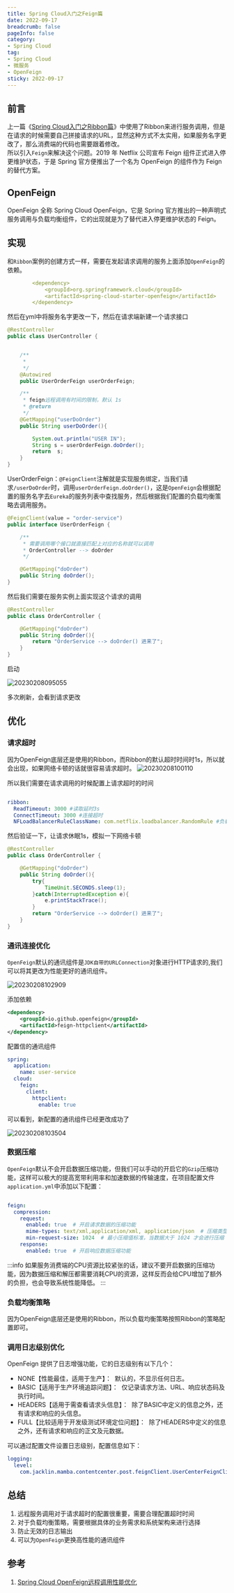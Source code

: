 ```yaml
---
title: Spring Cloud入门之Feign篇
date: 2022-09-17
breadcrumb: false
pageInfo: false
category:
- Spring Cloud
tag:
- Spring Cloud
- 微服务
- OpenFeign
sticky: 2022-09-17
---
```


## 前言

上一篇《[Spring Cloud入门之Ribbon篇](Spring%20Cloud入门-Ribbon篇.md)》中使用了Ribbon来进行服务调用，但是在请求的时候需要自己拼接请求的URL，显然这种方式不太实用，如果服务名字更改了，那么消费端的代码也需要跟着修改。  
所以引入`Feign`来解决这个问题。2019 年 Netflix 公司宣布 Feign 组件正式进入停更维护状态，于是 Spring 官方便推出了一个名为 OpenFeign 的组件作为 Feign 的替代方案。

## OpenFeign
OpenFeign 全称 Spring Cloud OpenFeign，它是 Spring 官方推出的一种声明式服务调用与负载均衡组件，它的出现就是为了替代进入停更维护状态的 Feign。

## 实现
和`Ribbon`案例的创建方式一样，需要在发起请求调用的服务上面添加`OpenFeign`的依赖。
```yml
        <dependency>
            <groupId>org.springframework.cloud</groupId>
            <artifactId>spring-cloud-starter-openfeign</artifactId>
        </dependency>
```
然后在yml中将服务名字更改一下，然后在请求端新建一个请求接口

```java
@RestController
public class UserController {


    /**
     *
     */
    @Autowired
    public UserOrderFeign userOrderFeign;

    /**
     * feign远程调用有时间的限制，默认 1s
     * @return
     */
    @GetMapping("userDoOrder")
    public String userDoOrder(){

        System.out.println("USER IN");
        String s = userOrderFeign.doOrder();
        return  s;
    }
}

```
UserOrderFeign：`@FeignClient`注解就是实现服务绑定，当我们请求`/userDoOrder`时，调用`userOrderFeign.doOrder()`，这是`OpenFeign`会根据配置的服务名字去`Eureka`的服务列表中查找服务，然后根据我们配置的负载均衡策略去调用服务。

```java
@FeignClient(value = "order-service")
public interface UserOrderFeign {

    /**
     * 需要调用哪个接口就直接匹配上对应的名称就可以调用
     * OrderController --> doOrder
     */

    @GetMapping("doOrder")
    public String doOrder();
}
```
然后我们需要在服务实例上面实现这个请求的调用

```java
@RestController
public class OrderController {

    @GetMapping("doOrder")
    public String doOrder(){
        return "OrderService --> doOrder() 进来了";
    }
}

```

启动

![20230208095055](https://blog-1253887276.cos.ap-chongqing.myqcloud.com/vscodeblog/20230208095055.png)  

多次刷新，会看到请求更改  

## 优化

### 请求超时
因为OpenFeign底层还是使用的Ribbon，而Ribbon的默认超时时间时1s，所以就会出现，如果网络卡顿的话就很容易请求超时。
![20230208100110](https://blog-1253887276.cos.ap-chongqing.myqcloud.com/vscodeblog/20230208100110.png)  

所以我们需要在请求调用的时候配置上请求超时的时间

```yml

ribbon:
  ReadTimeout: 3000 #读取延时3s
  ConnectTimeout: 3000 #连接超时
  NFLoadBalancerRuleClassName: com.netflix.loadbalancer.RandomRule #负载均衡策略

```
然后验证一下，让请求休眠1s，模拟一下网络卡顿

```java
@RestController
public class OrderController {

    @GetMapping("doOrder")
    public String doOrder(){
        try{
            TimeUnit.SECONDS.sleep(1);
        }catch(InterruptedException e){
            e.printStackTrace();
        }
        return "OrderService --> doOrder() 进来了";
    }
}

```

### 通讯连接优化

`OpenFeign`默认的通讯组件是`JDK自带的URLConnection`对象进行HTTP请求的,我们可以将其更改为性能更好的通讯组件。  

![20230208102909](https://blog-1253887276.cos.ap-chongqing.myqcloud.com/vscodeblog/20230208102909.png)

添加依赖  

```xml
<dependency>
    <groupId>io.github.openfeign</groupId>
    <artifactId>feign-httpclient</artifactId>
</dependency>

```

配置信的通讯组件

```yml
spring:
  application:
    name: user-service
  cloud:
    feign:
      client:
        httpclient:
          enable: true

```
可以看到，新配置的通讯组件已经更改成功了

![20230208103504](https://blog-1253887276.cos.ap-chongqing.myqcloud.com/vscodeblog/20230208103504.png)

### 数据压缩

`OpenFeign`默认不会开启数据压缩功能，但我们可以手动的开启它的`Gzip`压缩功能，这样可以极大的提高宽带利用率和加速数据的传输速度，在项目配置文件`application.yml`中添加以下配置：

```yml

feign:
  compression:
    request:
      enabled: true  # 开启请求数据的压缩功能
      mime-types: text/xml,application/xml, application/json  # 压缩类型
      min-request-size: 1024  # 最小压缩值标准，当数据大于 1024 才会进行压缩
    response:
      enabled: true  # 开启响应数据压缩功能

```

:::info
如果服务消费端的CPU资源比较紧张的话，建议不要开启数据的压缩功能，因为数据压缩和解压都需要消耗CPU的资源，这样反而会给CPU增加了额外的负担，也会导致系统性能降低。
:::

### 负载均衡策略

因为OpenFeign底层还是使用的Ribbon，所以负载均衡策略按照Ribbon的策略配置即可。

### 调用日志级别优化

OpenFeign 提供了日志增强功能，它的日志级别有以下几个：

- NONE【性能最佳，适用于生产】：  默认的，不显示任何日志。
- BASIC【适用于生产环境追踪问题】：  仅记录请求方法、URL、响应状态码及执行时间。
- HEADERS【适用于需查看请求头信息】：  除了BASIC中定义的信息之外，还有请求和响应的头信息。
- FULL【比较适用于开发级测试环境定位问题】：  除了HEADERS中定义的信息之外，还有请求和响应的正文及元数据。

可以通过配置文件设置日志级别，配置信息如下：
```yml
logging:
  level:
    com.jacklin.mamba.contentcenter.post.feignClient.UserCenterFeignClient: debug # feign的自定义接口

```

## 总结
1. 远程服务调用对于请求超时的配置很重要，需要合理配置超时时间
2. 对于负载均衡策略，需要根据具体的业务需求和系统架构来进行选择
3. 防止无效的日志输出
4. 可以为`OpenFeign`更换高性能的通讯组件


## 参考
1. [Spring Cloud OpenFeign远程调用性能优化](https://juejin.cn/post/7134223913176793101)
